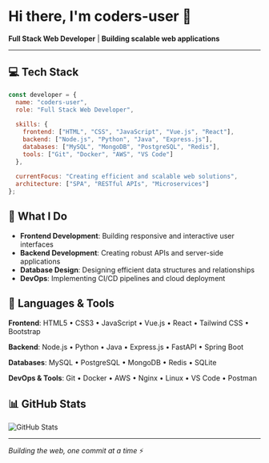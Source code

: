 # Hi there, I'm coders-user 👋

**Full Stack Web Developer** | **Building scalable web applications**

---

## 💻 Tech Stack

```javascript
const developer = {
  name: "coders-user",
  role: "Full Stack Web Developer",
  
  skills: {
    frontend: ["HTML", "CSS", "JavaScript", "Vue.js", "React"],
    backend: ["Node.js", "Python", "Java", "Express.js"],
    databases: ["MySQL", "MongoDB", "PostgreSQL", "Redis"],
    tools: ["Git", "Docker", "AWS", "VS Code"]
  },
  
  currentFocus: "Creating efficient and scalable web solutions",
  architecture: ["SPA", "RESTful APIs", "Microservices"]
};
```

## 🚀 What I Do

- **Frontend Development**: Building responsive and interactive user interfaces
- **Backend Development**: Creating robust APIs and server-side applications  
- **Database Design**: Designing efficient data structures and relationships
- **DevOps**: Implementing CI/CD pipelines and cloud deployment

## 🔧 Languages & Tools

**Frontend**: HTML5 • CSS3 • JavaScript • Vue.js • React • Tailwind CSS • Bootstrap

**Backend**: Node.js • Python • Java • Express.js • FastAPI • Spring Boot

**Databases**: MySQL • PostgreSQL • MongoDB • Redis • SQLite

**DevOps & Tools**: Git • Docker • AWS • Nginx • Linux • VS Code • Postman

## 📊 GitHub Stats

![GitHub Stats](https://github-readme-stats.vercel.app/api?username=coders-user&show_icons=true&theme=default&hide_border=true)

---

*Building the web, one commit at a time* ⚡